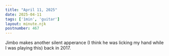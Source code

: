 ```yaml
---
title: "April 11, 2025"
date: 2025-04-11
tags: ['1min', 'guitar']
layout: minute.njk
postnumber: 467
---
```

Jimbo makes another silent apperance (I think he was licking my hand while I was playing this) back in 2017. 